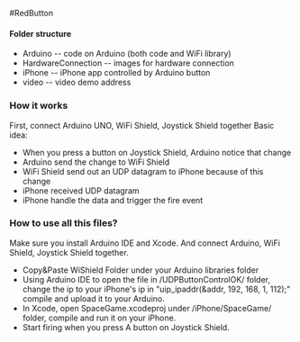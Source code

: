 #RedButton

#### Folder structure
* Arduino -- code on Arduino (both code and WiFi library)
* HardwareConnection -- images for hardware connection
* iPhone -- iPhone app controlled by Arduino button
* video -- video demo address

### How it works
First, connect Arduino UNO, WiFi Shield, Joystick Shield together
Basic idea:
* When you press a button on Joystick Shield, Arduino notice that change
* Arduino send the change to WiFi Shield
* WiFi Shield send out an UDP datagram to iPhone because of this change
* iPhone received UDP datagram
* iPhone handle the data and trigger the fire event

### How to use all this files?
Make sure you install Arduino IDE and Xcode. And connect Arduino, WiFi Shield, Joystick Shield together.
- Copy&Paste WiShield Folder under your Arduino libraries folder
- Using Arduino IDE to open the file in /UDPButtonControlOK/ folder, 
change the ip to your iPhone's ip in "uip_ipaddr(&addr, 192, 168, 1, 112);"
compile and upload it to your Arduino.
- In Xcode, open SpaceGame.xcodeproj under /iPhone/SpaceGame/ folder, compile and run it on your iPhone.
- Start firing when you press A button on Joystick Shield.
